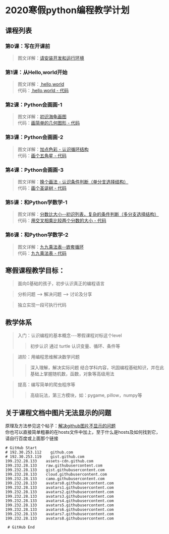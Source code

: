 # 2020寒假python编程教学计划

## 课程列表

### 第0课：写在开课前
> 图文详解：[请安装开发和运行环境](lessons/lesson0.md)  

### 第1课：从Hello,world开始
> 图文详解：[ hello,world  ](lessons/lesson1.md)  
> 代码：[ hello,world - 代码 ](helloworld.py) 

### 第2课：Python会画画-1
> 图文详解：[初识海龟画图](lessons/lesson2.md)  
> 代码：[画简单的几何图形 - 代码](turtle/turtle_draw.py) 

### 第3课：Python会画画-2
> 图文详解：[加点色彩 - 认识循环结构](lessons/lesson3.md)  
> 代码：[画个五角星 - 代码](turtle/turtle_star.py)

### 第4课：Python会画画-3
> 图文详解：[换个画法 - 认识条件判断（单分支选择结构）](lessons/lesson4.md)  
> 代码：[画个圣诞树 - 代码](turtle/turtle_chrismas.py)

### 第5课：和Python学数学-1
> 图文详解：[分数比大小--初识列表，复杂的条件判断（多分支选择结构）](lessons/lesson5.md)  
> 代码：[用交叉相乘比较两个分数的大小 - 代码](maths/fenshu.py)

### 第6课：和Python学数学-2
> 图文详解：[九九乘法表--嵌套循环 ](lessons/lesson6.md)  
> 代码：[九九乘法表 - 代码](maths/multiTables.py)

## 寒假课程教学目标：
> 面向0基础的孩子，初步认识真正的编程语言

> 分析问题 --> 解决问题 --> 讨论及分享

> 独立实现一段可执行代码


## 教学体系
> 入门：认识编程的基本概念---寒假课程对标这个level
>> 初步认识 
>> 通过 turtle 认识变量、循环、条件等

> 进阶：用编程思维解决数学问题
>> 深入理解，解决实际问题
>> 结合学科内容，巩固编程基础知识，并在此基础上掌握随机数，函数，对象等高级用法

> 提高：编写简单的爬虫程序等 
>> 高级玩法，第三方模块，如：pygame, pillow，numpy等


## 关于课程文档中图片无法显示的问题
原理及方法参见这个帖子：[解决github图片不显示的问题](https://blog.csdn.net/qq_38232598/article/details/91346392)        
你也可以直接简单粗暴的在hosts文件中加上，至于什么是hosts及如何找到它，请自行百度或上面那个链接    
```
# GitHub Start 
# 192.30.253.112    github.com 
# 192.30.253.119    gist.github.com
199.232.28.133    assets-cdn.github.com
199.232.28.133    raw.githubusercontent.com
199.232.28.133    gist.githubusercontent.com
199.232.28.133    cloud.githubusercontent.com
199.232.28.133    camo.githubusercontent.com
199.232.28.133    avatars0.githubusercontent.com
199.232.28.133    avatars1.githubusercontent.com
199.232.28.133    avatars2.githubusercontent.com
199.232.28.133    avatars3.githubusercontent.com
199.232.28.133    avatars4.githubusercontent.com
199.232.28.133    avatars5.githubusercontent.com
199.232.28.133    avatars6.githubusercontent.com
199.232.28.133    avatars7.githubusercontent.com
199.232.28.133    avatars8.githubusercontent.com

 # GitHub End
```

